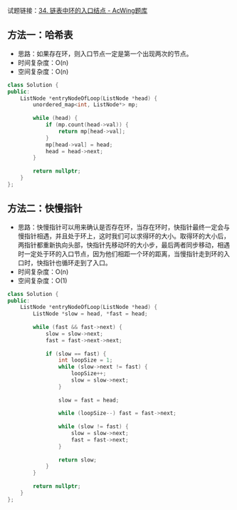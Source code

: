试题链接：[34. 链表中环的入口结点 - AcWing题库](https://www.acwing.com/problem/content/description/86/)

## 方法一：哈希表

- 思路：如果存在环，则入口节点一定是第一个出现两次的节点。
- 时间复杂度：O(n)
- 空间复杂度：O(n)

```cpp
class Solution {
public:
    ListNode *entryNodeOfLoop(ListNode *head) {
        unordered_map<int, ListNode*> mp;
        
        while (head) {
            if (mp.count(head->val)) {
                return mp[head->val];
            }
            mp[head->val] = head;
            head = head->next;
        }
        
        return nullptr;
    }
};
```

## 方法二：快慢指针

- 思路：快慢指针可以用来确认是否存在环，当存在环时，快指针最终一定会与慢指针相遇，并且处于环上，这时我们可以求得环的大小。取得环的大小后，两指针都重新执向头部，快指针先移动环的大小步，最后两者同步移动，相遇时一定处于环的入口节点，因为他们相距一个环的距离，当慢指针走到环的入口时，快指针也循环走到了入口。
- 时间复杂度：O(n)
- 空间复杂度：O(1)

```cpp
class Solution {
public:
    ListNode *entryNodeOfLoop(ListNode *head) {
        ListNode *slow = head, *fast = head;
        
        while (fast && fast->next) {
            slow = slow->next;
            fast = fast->next->next;
            
            if (slow == fast) {
                int loopSize = 1;
                while (slow->next != fast) {
                    loopSize++;
                    slow = slow->next;
                }
                
                slow = fast = head;
                
                while (loopSize--) fast = fast->next;
                
                while (slow != fast) {
                    slow = slow->next;
                    fast = fast->next;
                }
                
                return slow;
            }
        }
        
        return nullptr;
    }
};
```
